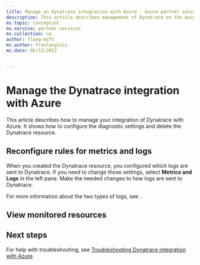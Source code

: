 ```yaml
---
title: Manage an Dynatrace integration with Azure - Azure partner solutions
description: This article describes management of Dynatrace on the Azure portal. 
ms.topic: conceptual
ms.service: partner-services
ms.collection: na
author: flang-msft
ms.author: franlanglois
ms.date: 05/12/2022


---
```


# Manage the Dynatrace integration with Azure

This article describes how to manage your integration of Dynatrace with Azure. It shows how to configure the diagnostic settings and delete the Dynatrace resource.

## Reconfigure rules for metrics and logs

When you created the Dynatrace resource, you configured which logs are sent to Dynatrace. If you need to change those settings, select **Metrics and Logs** in the left pane. Make the needed changes to how logs are sent to Dynatrace.

For more information about the two types of logs, see .

## View monitored resources

## Next steps

For help with troubleshooting, see [Troubleshooting Dynatrace integration with Azure](dynatrace-troubleshoot.md).
